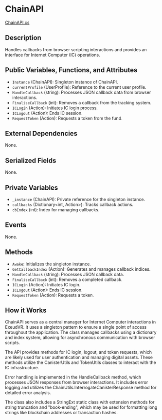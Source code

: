 # ChainAPI
[ChainAPI.cs](../../Assets/ExeudVR/Scripts/WorldComputer/ChainAPI.cs)

## Description

Handles callbacks from browser scripting interactions and provides an interface for Internet Computer (IC) operations.

## Public Variables, Functions, and Attributes

- `Instance` (ChainAPI): Singleton instance of ChainAPI.
- `currentProfile` (UserProfile): Reference to the current user profile.
- `HandleCallback` (string): Processes JSON callback data from browser interactions.
- `FinaliseCallback` (int): Removes a callback from the tracking system.
- `ICLogin` (Action<string>): Initiates IC login process.
- `ICLogout` (Action<string>): Ends IC session.
- `RequestToken` (Action<string>): Requests a token from the fund.

## External Dependencies

None.

## Serialized Fields

None.

## Private Variables

- `_instance` (ChainAPI): Private reference for the singleton instance.
- `callbacks` (Dictionary<int, Action<string>>): Tracks callback actions.
- `cbIndex` (int): Index for managing callbacks.

## Events

None.

## Methods

- `Awake`: Initializes the singleton instance.
- `GetCallbackIndex` (Action<string>): Generates and manages callback indices.
- `HandleCallback` (string): Processes JSON callback data.
- `FinaliseCallback` (int): Removes a completed callback.
- `ICLogin` (Action<string>): Initiates IC login.
- `ICLogout` (Action<string>): Ends IC session.
- `RequestToken` (Action<string>): Requests a token.

## How it Works

ChainAPI serves as a central manager for Internet Computer interactions in ExeudVR. It uses a singleton pattern to ensure a single point of access throughout the application. The class manages callbacks using a dictionary and index system, allowing for asynchronous communication with browser scripts.

The API provides methods for IC login, logout, and token requests, which are likely used for user authentication and managing digital assets. These methods utilize the CanisterUtils and TokenUtils classes to interact with the IC infrastructure.

Error handling is implemented in the HandleCallback method, which processes JSON responses from browser interactions. It includes error logging and utilizes the ChainUtils.InterrogateCanisterResponse method for detailed error analysis.

The class also includes a StringExt static class with extension methods for string truncation and "book-ending", which may be used for formatting long strings like blockchain addresses or transaction hashes.
